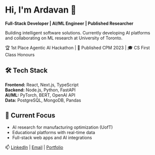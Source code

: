 # Hi, I'm Ardavan 👋

**Full-Stack Developer | AI/ML Engineer | Published Researcher**

Building intelligent software solutions. Currently developing AI platforms and collaborating on ML research at University of Toronto.

🏆 1st Place Agentic AI Hackathon | 📄 Published CPM 2023 | 🎓 CS First Class Honours

## 🛠️ Tech Stack
**Frontend:** React, Next.js, TypeScript  
**Backend:** Node.js, Python, FastAPI  
**AI/ML:** PyTorch, BERT, OpenAI API  
**Data:** PostgreSQL, MongoDB, Pandas  

## 🚀 Current Focus
- AI research for manufacturing optimization (UofT)
- Educational platforms with real-time data
- Full-stack web apps and AI integrations

📫 [LinkedIn](https://www.linkedin.com/in/a-shahrabi/) | [Email](your-email@gmail.com) | [Portfolio](https://ardavan-portfolio.vercel.app/)
